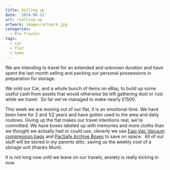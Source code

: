 ```yaml
---
title: Selling up
date: '2014-06-11'
url: /selling-up
artwork: images/artwork.jpg
categories:
  - Pre Travels
tags:
  - car
  - flat
  - home
---
```



We are intending to travel for an extended and unknown duration and have spent the last month selling and packing our personal possessions in preparation for storage.


We sold our Car, and a whole bunch of items on eBay, to build up some useful cash from assets that would otherwise be left gathering dust or rust while we travel.  So far we've managed to make nearly £1500.

This week we are moving out of our flat, it is an emotional time. We have been here for 2 and 1/2 years and have gotten used to the area and daily routines. Giving up the flat makes our travel intentions real, we're committed. We have boxes labeled up with memories and more cloths than we thought we actually had or could use, cleverly we use [Easi-Vac Vacuum compression bags](http://www.amazon.co.uk/gp/product/B00BTKMNMS/ref=as_li_tf_tl?ie=UTF8&camp=1634&creative=6738&creativeASIN=B00BTKMNMS&linkCode=as2&tag=gonetraveli02-21) and [PacSafe Archive Boxes](http://www.amazon.co.uk/gp/product/B00E7OM882/ref=as_li_tf_tl?ie=UTF8&camp=1634&creative=6738&creativeASIN=B00E7OM882&linkCode=as2&tag=gonetraveli02-21) to save on space.  All of our stuff will be stored in my parents attic, saving us the weekly cost of a storage unit (thanks Mum).

It is not long now until we leave on our travels, anxiety is really kicking in now.
